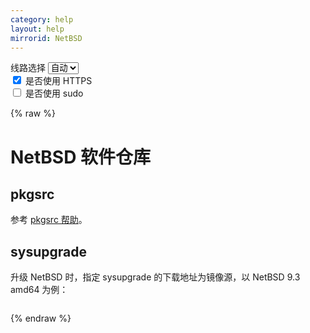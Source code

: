 ```yaml
---
category: help
layout: help
mirrorid: NetBSD
---
```


<!-- 本 markdown 从 tuna/mirrorz-help-ng 自动生成，如需修改请参阅该仓库 -->

<style>.z-help tmpl { display: none }</style>

<div class="z-wrap">
    <form class="z-form z-global" onchange="form_update(null)" onsubmit="return false">
        <div>
            <label for="e0a5cecb">线路选择</label>
            <select id="e0a5cecb" name="host">
                <option selected="selected" value="{{ site.url }}">自动</option>
                <option value="{{ site.urlv4 }}">IPv4</option>
                <option value="{{ site.urlv6 }}">IPv6</option>
            </select>
        </div>
        <div>
            <input id="144d763c" name="_scheme" type="checkbox" checked>
            <label for="144d763c">是否使用 HTTPS</label>
        </div>
        <div>
            <input id="4659e7da" name="_sudo" type="checkbox">
            <label for="4659e7da">是否使用 sudo</label>
        </div>
    </form>
</div>
{% raw %}
<div class="z-help"><h1>NetBSD 软件仓库</h1>
<h2>pkgsrc</h2>
<p>参考 <a href="../pkgsrc/">pkgsrc 帮助</a>。</p>
<h2>sysupgrade</h2>
<p>升级 NetBSD 时，指定 sysupgrade 的下载地址为镜像源，以 NetBSD 9.3 amd64 为例：</p>
<div class="z-wrap"><form class="z-form" onchange="form_update(event)" onsubmit="return false"></form><pre class="z-code"></pre></div><tmpl z-lang="bash">
sysupgrade auto {{endpoint}}/NetBSD-9.3/amd64
</tmpl><script id="z-config" type="application/x-mirrorz-help">eyJfIjogIk5ldEJTRCBcdThmNmZcdTRlZjZcdTRlZDNcdTVlOTMiLCAiYmxvY2siOiBbIk5ldEJTRCJdLCAicGVybWFsaW5rIjogIm5ldGJzZCIsICJpbnB1dCI6IHt9LCAibmFtZSI6ICJOZXRCU0QifQ==</script>
</div>

{% endraw %}

<script src="/static/js/mustache.min.js?{{ site.data['hash'] }}"></script>
<script src="/static/js/zdocs.js?{{ site.data['hash'] }}"></script>
